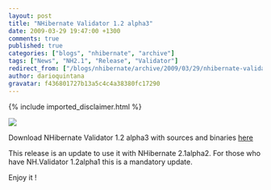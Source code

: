 ```yaml
---
layout: post
title: "NHibernate Validator 1.2 alpha3"
date: 2009-03-29 19:47:00 +1300
comments: true
published: true
categories: ["blogs", "nhibernate", "archive"]
tags: ["News", "NH2.1", "Release", "Validator"]
redirect_from: ["/blogs/nhibernate/archive/2009/03/29/nhibernate-validator-1-2-alpha3.aspx/"]
author: darioquintana
gravatar: f436801727b13a5c4c4a38380fc17290
---
```

{% include imported_disclaimer.html %}
<p><img src="http://darioquintana.com.ar/files/NHV-logo-white-background.png" /></p>
<p>Download NHibernate Validator 1.2 alpha3 with sources and binaries <a href="http://is.gd/pxyc">here</a></p>
<p>This release is an update to use it with NHibernate 2.1alpha2. For those who have NH.Validator 1.2alpha1 this is a mandatory update.</p>
<p>Enjoy it !</p>
